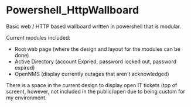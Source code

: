 # Powershell_HttpWallboard
Basic web / HTTP based wallboard written in powershell that is modular.


Current modules included: 
  - Root web page (where the design and layout for the modules can be done)
  - Active Directory (account Expried, password locked out, password expired)
  - OpenNMS (display currently outages that aren't acknowledged)
 
There is a space in the current design to display open IT tickets (top of screen), however, not included in the public/open due to being custom for my environment.
